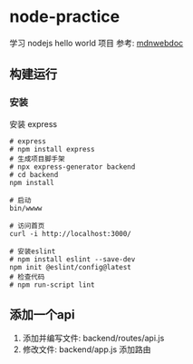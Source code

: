 # node-practice
学习 nodejs hello world 项目
参考: [mdnwebdoc](https://developer.mozilla.org/zh-CN/docs/Learn/Server-side/Express_Nodejs/development_environment)

## 构建运行
### 安装
安装 express
```shell
# express
# npm install express
# 生成项目脚手架
# npx express-generator backend
# cd backend
npm install

# 启动 
bin/wwww

# 访问首页
curl -i http://localhost:3000/

# 安装eslint
# npm install eslint --save-dev
npm init @eslint/config@latest
# 检查代码
# npm run-script lint

```

## 添加一个api

1. 添加并编写文件: backend/routes/api.js
2. 修改文件: backend/app.js 添加路由